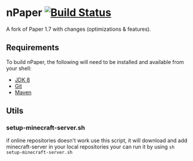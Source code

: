 # nPaper [![Build Status](https://img.shields.io/travis/com/sathonay/nPaper?style=for-the-badge)](https://travis-ci.com/sathonay/nPaper)
A fork of Paper 1.7 with changes (optimizations & features).

Requirements
------------

To build nPaper, the following will need to be installed and available from your shell:

* [JDK 8](http://www.oracle.com/technetwork/java/javase/downloads/jdk8-downloads-2133151.html)
* [Git](https://git-scm.com)
* [Maven](https://maven.apache.org)

Utils
------------
### setup-minecraft-server.sh ###
if online repositories doesn't work use this script, it will download and add minecraft-server in your local repositories
your can run it by using `sh setup-minecraft-server.sh`
